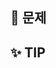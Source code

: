 ## 📌 문제

<!-- 이번 주 문제 공지 이슈 번호를 {#003}과 같이 기입해주세요.-->

## ✨ TIP

<!-- 문제를 풀면서 새롭게 알게 된 점이나 알고리즘 팁이 있다면 적어주세요.-->
